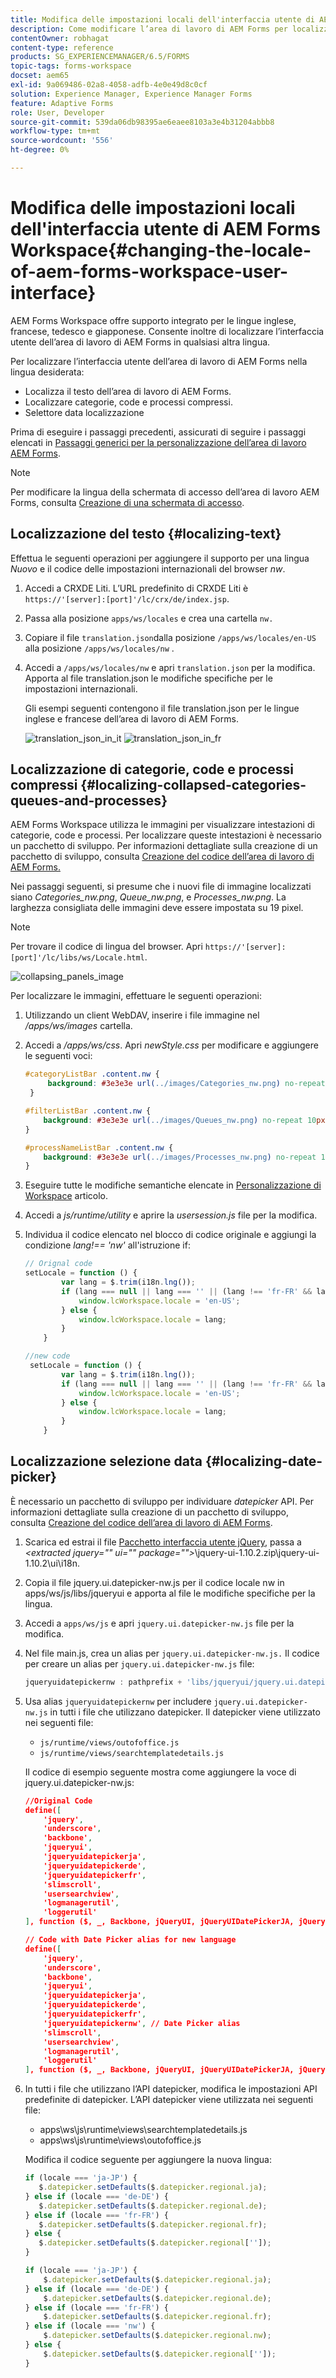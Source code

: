 ```yaml
---
title: Modifica delle impostazioni locali dell'interfaccia utente di AEM Forms Workspace
description: Come modificare l’area di lavoro di AEM Forms per localizzare testo, categorie compresse, code e processi e il selettore data sull’interfaccia.
contentOwner: robhagat
content-type: reference
products: SG_EXPERIENCEMANAGER/6.5/FORMS
topic-tags: forms-workspace
docset: aem65
exl-id: 9a069486-02a8-4058-adfb-4e0e49d8c0cf
solution: Experience Manager, Experience Manager Forms
feature: Adaptive Forms
role: User, Developer
source-git-commit: 539da06db98395ae6eaee8103a3e4b31204abbb8
workflow-type: tm+mt
source-wordcount: '556'
ht-degree: 0%

---
```


# Modifica delle impostazioni locali dell&#39;interfaccia utente di AEM Forms Workspace{#changing-the-locale-of-aem-forms-workspace-user-interface}

AEM Forms Workspace offre supporto integrato per le lingue inglese, francese, tedesco e giapponese. Consente inoltre di localizzare l’interfaccia utente dell’area di lavoro di AEM Forms in qualsiasi altra lingua.

Per localizzare l’interfaccia utente dell’area di lavoro di AEM Forms nella lingua desiderata:

* Localizza il testo dell’area di lavoro di AEM Forms.
* Localizzare categorie, code e processi compressi.
* Selettore data localizzazione

Prima di eseguire i passaggi precedenti, assicurati di seguire i passaggi elencati in [Passaggi generici per la personalizzazione dell’area di lavoro AEM Forms](../../forms/using/generic-steps-html-workspace-customization.md).

>[!NOTE]
>
>Per modificare la lingua della schermata di accesso dell’area di lavoro AEM Forms, consulta [Creazione di una schermata di accesso](../../forms/using/creating-new-login-screen.md).

## Localizzazione del testo {#localizing-text}

Effettua le seguenti operazioni per aggiungere il supporto per una lingua *Nuovo* e il codice delle impostazioni internazionali del browser *nw*.

1. Accedi a CRXDE Liti.
L’URL predefinito di CRXDE Liti è `https://'[server]:[port]'/lc/crx/de/index.jsp`.
1. Passa alla posizione `apps/ws/locales` e crea una cartella `nw.`
1. Copiare il file `translation.json`dalla posizione `/apps/ws/locales/en-US` alla posizione `/apps/ws/locales/nw` .
1. Accedi a `/apps/ws/locales/nw` e apri `translation.json` per la modifica. Apporta al file translation.json le modifiche specifiche per le impostazioni internazionali.

   Gli esempi seguenti contengono il file translation.json per le lingue inglese e francese dell’area di lavoro di AEM Forms.

   ![translation_json_in_it](assets/translation_json_in_en.png) ![translation_json_in_fr](assets/translation_json_in_fr.png)

## Localizzazione di categorie, code e processi compressi {#localizing-collapsed-categories-queues-and-processes}

AEM Forms Workspace utilizza le immagini per visualizzare intestazioni di categorie, code e processi. Per localizzare queste intestazioni è necessario un pacchetto di sviluppo. Per informazioni dettagliate sulla creazione di un pacchetto di sviluppo, consulta [Creazione del codice dell’area di lavoro di AEM Forms.](introduction-customizing-html-workspace.md#building-html-workspace-code)

Nei passaggi seguenti, si presume che i nuovi file di immagine localizzati siano *Categories_nw.png*, *Queue_nw.png*, e *Processes_nw.png*. La larghezza consigliata delle immagini deve essere impostata su 19 pixel.

>[!NOTE]
>
>Per trovare il codice di lingua del browser. Apri `https://'[server]:[port]'/lc/libs/ws/Locale.html`.

![collapsing_panels_image](assets/collapsing_panels_image.png)

Per localizzare le immagini, effettuare le seguenti operazioni:

1. Utilizzando un client WebDAV, inserire i file immagine nel */apps/ws/images* cartella.
1. Accedi a */apps/ws/css*. Apri *newStyle.css* per modificare e aggiungere le seguenti voci:

   ```css
   #categoryListBar .content.nw {
        background: #3e3e3e url(../images/Categories_nw.png) no-repeat 10px 10px;
    }
   
   #filterListBar .content.nw {
       background: #3e3e3e url(../images/Queues_nw.png) no-repeat 10px 10px;
   }
   
   #processNameListBar .content.nw {
       background: #3e3e3e url(../images/Processes_nw.png) no-repeat 10px 10px;
   }
   ```

1. Eseguire tutte le modifiche semantiche elencate in [Personalizzazione di Workspace](../../forms/using/introduction-customizing-html-workspace.md) articolo.
1. Accedi a *js/runtime/utility* e aprire la *usersession.js* file per la modifica.
1. Individua il codice elencato nel blocco di codice originale e aggiungi la condizione *lang!== &#39;nw&#39;* all&#39;istruzione if:

   ```javascript
   // Orignal code
   setLocale = function () {
           var lang = $.trim(i18n.lng());
           if (lang === null || lang === '' || (lang !== 'fr-FR' && lang !== 'de-DE' && lang !== 'ja-JP')) {
               window.lcWorkspace.locale = 'en-US';
           } else {
               window.lcWorkspace.locale = lang;
           }
       }
   ```

   ```javascript
   //new code
    setLocale = function () {
           var lang = $.trim(i18n.lng());
           if (lang === null || lang === '' || (lang !== 'fr-FR' && lang !== 'de-DE' && lang !== 'ja-JP' && lang !== 'nw')) {
               window.lcWorkspace.locale = 'en-US';
           } else {
               window.lcWorkspace.locale = lang;
           }
       }
   ```

## Localizzazione selezione data {#localizing-date-picker}

È necessario un pacchetto di sviluppo per individuare *datepicker* API. Per informazioni dettagliate sulla creazione di un pacchetto di sviluppo, consulta [Creazione del codice dell’area di lavoro di AEM Forms](introduction-customizing-html-workspace.md#building-html-workspace-code).

1. Scarica ed estrai il file [Pacchetto interfaccia utente jQuery](https://jqueryui.com/download/all/), passa a *&lt;extracted jquery=&quot;&quot; ui=&quot;&quot; package=&quot;&quot;>*\jquery-ui-1.10.2.zip\jquery-ui-1.10.2\ui\i18n.
1. Copia il file jquery.ui.datepicker-nw.js per il codice locale nw in apps/ws/js/libs/jqueryui e apporta al file le modifiche specifiche per la lingua.
1. Accedi a `apps/ws/js` e apri `jquery.ui.datepicker-nw.js` file per la modifica.
1. Nel file main.js, crea un alias per `jquery.ui.datepicker-nw.js.` Il codice per creare un alias per `jquery.ui.datepicker-nw.js` file:

   ```javascript
   jqueryuidatepickernw : pathprefix + 'libs/jqueryui/jquery.ui.datepicker-nw'
   ```

1. Usa alias `jqueryuidatepickernw` per includere `jquery.ui.datepicker-nw.js` in tutti i file che utilizzano datepicker. Il datepicker viene utilizzato nei seguenti file:

   * `js/runtime/views/outofoffice.js`
   * `js/runtime/views/searchtemplatedetails.js`

   Il codice di esempio seguente mostra come aggiungere la voce di jquery.ui.datepicker-nw.js:

   ```json
   //Original Code
   define([
       'jquery',
       'underscore',
       'backbone',
       'jqueryui',
       'jqueryuidatepickerja',
       'jqueryuidatepickerde',
       'jqueryuidatepickerfr',
       'slimscroll',
       'usersearchview',
       'logmanagerutil',
       'loggerutil'
   ], function ($, _, Backbone, jQueryUI, jQueryUIDatePickerJA, jQueryUIDatePickerDE, jQueryUIDatePickerFR, slimScroll, UserSearch, LogManager, Logger) {
   ```

   ```json
   // Code with Date Picker alias for new language
   define([
       'jquery',
       'underscore',
       'backbone',
       'jqueryui',
       'jqueryuidatepickerja',
       'jqueryuidatepickerde',
       'jqueryuidatepickerfr',
       'jqueryuidatepickernw', // Date Picker alias
       'slimscroll',
       'usersearchview',
       'logmanagerutil',
       'loggerutil'
   ], function ($, _, Backbone, jQueryUI, jQueryUIDatePickerJA, jQueryUIDatePickerDE, jQueryUIDatePickerFR, jQueryUIDatePickerNW, slimScroll, UserSearch, LogManager, Logger) {
   ```

1. In tutti i file che utilizzano l’API datepicker, modifica le impostazioni API predefinite di datepicker. L’API datepicker viene utilizzata nei seguenti file:

   * apps\ws\js\runtime\views\searchtemplatedetails.js
   * apps\ws\js\runtime\views\outofoffice.js

   Modifica il codice seguente per aggiungere la nuova lingua:

   ```javascript
   if (locale === 'ja-JP') {
      $.datepicker.setDefaults($.datepicker.regional.ja);
   } else if (locale === 'de-DE') {
      $.datepicker.setDefaults($.datepicker.regional.de);
   } else if (locale === 'fr-FR') {
      $.datepicker.setDefaults($.datepicker.regional.fr);
   } else {
      $.datepicker.setDefaults($.datepicker.regional['']);
   }
   ```

   ```javascript
   if (locale === 'ja-JP') {
       $.datepicker.setDefaults($.datepicker.regional.ja);
   } else if (locale === 'de-DE') {
       $.datepicker.setDefaults($.datepicker.regional.de);
   } else if (locale === 'fr-FR') {
       $.datepicker.setDefaults($.datepicker.regional.fr);
   } else if (locale === 'nw') {
       $.datepicker.setDefaults($.datepicker.regional.nw);
   } else {
       $.datepicker.setDefaults($.datepicker.regional['']);
   }
   ```
